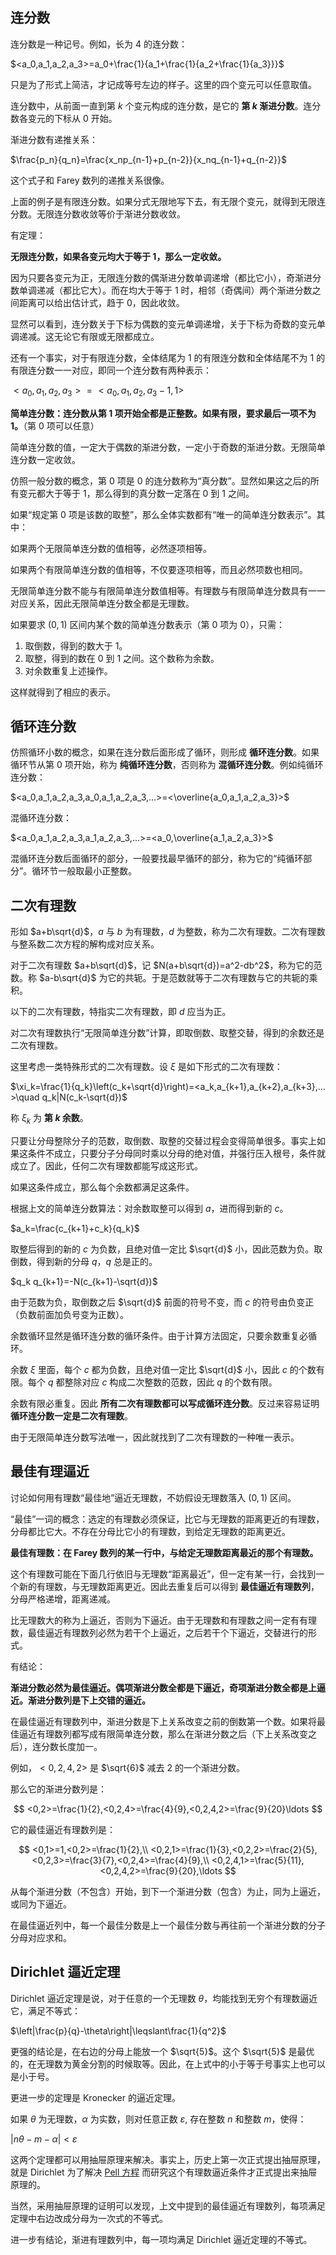 ## 连分数

连分数是一种记号。例如，长为 $4$ 的连分数：

$<a_0,a_1,a_2,a_3>=a_0+\frac{1}{a_1+\frac{1}{a_2+\frac{1}{a_3}}}$

只是为了形式上简洁，才记成等号左边的样子。这里的四个变元可以任意取值。

连分数中，从前面一直到第 $k$ 个变元构成的连分数，是它的 **第 $k$ 渐进分数**。连分数各变元的下标从 $0$ 开始。

渐进分数有递推关系：

$\frac{p_n}{q_n}=\frac{x_np_{n-1}+p_{n-2}}{x_nq_{n-1}+q_{n-2}}$

这个式子和 Farey 数列的递推关系很像。

上面的例子是有限连分数。如果分式无限地写下去，有无限个变元，就得到无限连分数。无限连分数收敛等价于渐进分数收敛。

有定理：

**无限连分数，如果各变元均大于等于 $1$，那么一定收敛。**

因为只要各变元为正，无限连分数的偶渐进分数单调递增（都比它小），奇渐进分数单调递减（都比它大）。而在均大于等于 $1$ 时，相邻（奇偶间）两个渐进分数之间距离可以给出估计式，趋于 $0$，因此收敛。

显然可以看到，连分数关于下标为偶数的变元单调递增，关于下标为奇数的变元单调递减。这无论它有限或无限都成立。

还有一个事实，对于有限连分数，全体结尾为 $1$ 的有限连分数和全体结尾不为 $1$ 的有限连分数一一对应，即同一个连分数有两种表示：

$<a_0,a_1,a_2,a_3>=<a_0,a_1,a_2,a_3-1,1>$

**简单连分数：连分数从第 $1$ 项开始全都是正整数。如果有限，要求最后一项不为 $1$。**（第 $0$ 项可以任意）

简单连分数的值，一定大于偶数的渐进分数，一定小于奇数的渐进分数。无限简单连分数一定收敛。

仿照一般分数的概念，第 $0$ 项是 $0$ 的连分数称为“真分数”。显然如果这之后的所有变元都大于等于 $1$，那么得到的真分数一定落在 $0$ 到 $1$ 之间。

如果“规定第 $0$ 项是该数的取整”，那么全体实数都有“唯一的简单连分数表示”。其中：

如果两个无限简单连分数的值相等，必然逐项相等。

如果两个有限简单连分数的值相等，不仅要逐项相等，而且必然项数也相同。

无限简单连分数不能与有限简单连分数值相等。有理数与有限简单连分数具有一一对应关系，因此无限简单连分数全都是无理数。

如果要求 $(0,1)$ 区间内某个数的简单连分数表示（第 $0$ 项为 $0$），只需：

1. 取倒数，得到的数大于 $1$。
2. 取整，得到的数在 $0$ 到 $1$ 之间。这个数称为余数。
3. 对余数重复上述操作。

这样就得到了相应的表示。

## 循环连分数

仿照循环小数的概念，如果在连分数后面形成了循环，则形成 **循环连分数**。如果循环节从第 0 项开始，称为 **纯循环连分数**，否则称为 **混循环连分数**。例如纯循环连分数：

$<a_0,a_1,a_2,a_3,a_0,a_1,a_2,a_3,…>=<\overline{a_0,a_1,a_2,a_3}>$

混循环连分数：

$<a_0,a_1,a_2,a_3,a_1,a_2,a_3,…>=<a_0,\overline{a_1,a_2,a_3}>$

混循环连分数后面循环的部分，一般要找最早循环的部分，称为它的“纯循环部分”。循环节一般取最小正整数。

## 二次有理数

形如 $a+b\sqrt{d}$，$a$ 与 $b$ 为有理数，$d$ 为整数，称为二次有理数。二次有理数与整系数二次方程的解构成对应关系。

对于二次有理数 $a+b\sqrt{d}$，记 $N(a+b\sqrt{d})=a^2-db^2$，称为它的范数。称 $a-b\sqrt{d}$ 为它的共轭。于是范数就等于二次有理数与它的共轭的乘积。

以下的二次有理数，特指实二次有理数，即 $d$ 应当为正。

对二次有理数执行“无限简单连分数”计算，即取倒数、取整交替，得到的余数还是二次有理数。

这里考虑一类特殊形式的二次有理数。设 $\xi$ 是如下形式的二次有理数：

$\xi_k=\frac{1}{q_k}\left(c_k+\sqrt{d}\right)=<a_k,a_{k+1},a_{k+2},a_{k+3},…>\quad q_k|N(c_k-\sqrt{d})$

称 $\xi_k$ 为 **第 $k$ 余数**。

只要让分母整除分子的范数，取倒数、取整的交替过程会变得简单很多。事实上如果这条件不成立，只要分子分母同时乘以分母的绝对值，并强行压入根号，条件就成立了。因此，任何二次有理数都能写成这形式。

如果这条件成立，那么每个余数都满足这条件。

根据上文的简单连分数算法：对余数取整可以得到 $a$，进而得到新的 $c$。

$a_k=\frac{c_{k+1}+c_k}{q_k}$

取整后得到的新的 $c$ 为负数，且绝对值一定比 $\sqrt{d}$ 小，因此范数为负。取倒数，得到新的分母 $q$，$q$ 总是正的。

$q_k q_{k+1}=-N(c_{k+1}-\sqrt{d})$

由于范数为负，取倒数之后 $\sqrt{d}$ 前面的符号不变，而 $c$ 的符号由负变正（负数前面加负号变为正数）。

余数循环显然是循环连分数的循环条件。由于计算方法固定，只要余数重复必循环。

余数 $\xi$ 里面，每个 $c$ 都为负数，且绝对值一定比 $\sqrt{d}$ 小，因此 $c$ 的个数有限。每个 $q$ 都整除对应 $c$ 构成二次整数的范数，因此 $q$ 的个数有限。

余数有限必重复。因此 **所有二次有理数都可以写成循环连分数**。反过来容易证明 **循环连分数一定是二次有理数**。

由于无限简单连分数写法唯一，因此就找到了二次有理数的一种唯一表示。

## 最佳有理逼近

讨论如何用有理数“最佳地”逼近无理数，不妨假设无理数落入 $(0,1)$ 区间。

“最佳”一词的概念：选定的有理数必须保证，比它与无理数的距离更近的有理数，分母都比它大。不存在分母比它小的有理数，到给定无理数的距离更近。

**最佳有理数：在 Farey 数列的某一行中，与给定无理数距离最近的那个有理数。**

这个有理数可能在下面几行依旧与无理数“距离最近”，但一定有某一行，会找到一个新的有理数，与无理数距离更近。因此去重复后可以得到 **最佳逼近有理数列**，分母严格递增，距离递减。

比无理数大的称为上逼近，否则为下逼近。由于无理数和有理数之间一定有有理数，最佳逼近有理数列必然为若干个上逼近，之后若干个下逼近，交替进行的形式。

有结论：

**渐进分数必然为最佳逼近。偶项渐进分数全都是下逼近，奇项渐进分数全都是上逼近。渐进分数列是下上交错的逼近。**

在最佳逼近有理数列中，渐进分数是下上关系改变之前的倒数第一个数。如果将最佳逼近有理数列都写成有限简单连分数，那么在渐进分数之后（下上关系改变之后），连分数长度加一。

例如，$<0,2,4,2>$ 是 $\sqrt{6}$ 减去 $2$ 的一个渐进分数。

那么它的渐进分数列是：

$$
<0,2>=\frac{1}{2},<0,2,4>=\frac{4}{9},<0,2,4,2>=\frac{9}{20}\ldots
$$

它的最佳逼近有理数列是：

$$
<0,1>=1,<0,2>=\frac{1}{2},\\
<0,2,1>=\frac{1}{3},<0,2,2>=\frac{2}{5},<0,2,3>=\frac{3}{7},<0,2,4>=\frac{4}{9},\\
<0,2,4,1>=\frac{5}{11},<0,2,4,2>=\frac{9}{20},\ldots
$$

从每个渐进分数（不包含）开始，到下一个渐进分数（包含）为止，同为上逼近，或同为下逼近。

在最佳逼近列中，每一个最佳分数是上一个最佳分数与再往前一个渐进分数的分子分母对应求和。

## Dirichlet 逼近定理

Dirichlet 逼近定理是说，对于任意的一个无理数 $\theta$，均能找到无穷个有理数逼近它，满足不等式：

$\left|\frac{p}{q}-\theta\right|\leqslant\frac{1}{q^2}$

更强的结论是，在右边的分母上能放一个 $\sqrt{5}$。这个 $\sqrt{5}$ 是最优的，在无理数为黄金分割的时候取等。因此，在上式中的小于等于号事实上也可以是小于号。

更进一步的定理是 Kronecker 的逼近定理。

如果 $\theta$ 为无理数，$\alpha$ 为实数，则对任意正数 $\varepsilon$, 存在整数 $n$ 和整数 $m$，使得：

$\left|n\theta−m−\alpha\right|<\varepsilon$

这两个定理都可以用抽屉原理来解决。事实上，历史上第一次正式提出抽屉原理，就是 Dirichlet 为了解决 [Pell 方程](./pell-equation.md) 而研究这个有理数逼近条件才正式提出来抽屉原理的。

当然，采用抽屉原理的证明可以发现，上文中提到的最佳逼近有理数列，每项满足定理中右边改成分母为一次式的不等式。

进一步有结论，渐进有理数列中，每一项均满足 Dirichlet 逼近定理的不等式。
